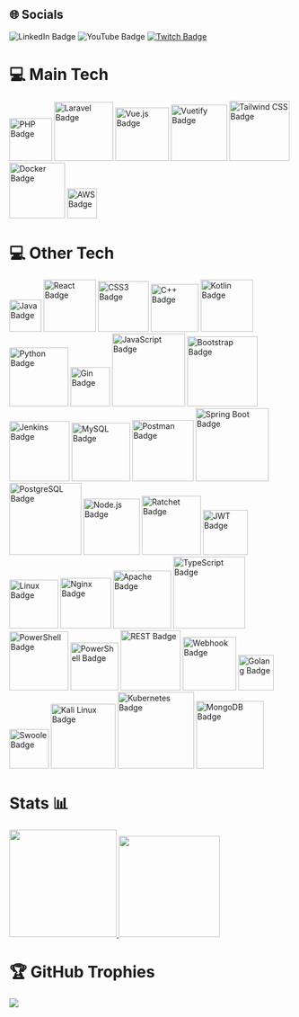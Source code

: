 <div>
  <h2>🌐 Socials</h2>
  <img src="https://img.shields.io/badge/LinkedIn-0A66C2?style=flat-square&logo=linkedin&logoColor=white" alt="LinkedIn Badge">
  <img src="https://img.shields.io/badge/YouTube-FF0000?style=flat-square&logo=youtube&logoColor=white" alt="YouTube Badge">
  <a href="https://www.twitch.tv/dropedala">
    <img src="https://img.shields.io/badge/Twitch-%239146FF?style=flat-square&logo=twitch&logoColor=white" alt="Twitch Badge">
  </a>
</div>
<div>
  <h1>💻 Main Tech</h1>
  <img src="https://img.shields.io/badge/PHP-777BB4?style=flat-square&logo=php&logoColor=white" alt="PHP Badge" width="76">
  <img src="https://img.shields.io/badge/Laravel-FF2D20?style=flat-square&logo=laravel&logoColor=white" alt="Laravel Badge" width="105">
  <img src="https://img.shields.io/badge/Vue.js-4FC08D?style=flat-square&logo=vue.js&logoColor=white" alt="Vue.js Badge" width="95">
  <img src="https://img.shields.io/badge/Vuetify-1867C0?style=flat-square&logo=vuetify&logoColor=white" alt="Vuetify Badge" width="100">
  <img src="https://img.shields.io/badge/Tailwind-38B2AC?style=flat-square&logo=tailwindcss&logoColor=white" alt="Tailwind CSS Badge" width="107">
  <img src="https://img.shields.io/badge/Docker-2496ED?style=flat-square&logo=docker&logoColor=white" alt="Docker Badge" width="99">
  <img src="https://img.shields.io/badge/AWS-232F3E?style=flat-square&logo=amazonaws&logoColor=white" alt="AWS Badge" width="53">
</div>

<div>
  <h1>💻 Other Tech</h1>
  <img src="https://img.shields.io/badge/Java-007396?style=flat-square&logo=java&logoColor=white" alt="Java Badge" width="57">
  <img src="https://img.shields.io/badge/React-61DAFB?style=flat-square&logo=react&logoColor=white" alt="React Badge" width="93">
  <img src="https://img.shields.io/badge/CSS3-1572B6?style=flat-square&logo=css3&logoColor=white" alt="CSS3 Badge" width="90">
  <img src="https://img.shields.io/badge/C++-00599C?style=flat-square&logo=c%2B%2B&logoColor=white" alt="C++ Badge" width="85">
  <img src="https://img.shields.io/badge/Kotlin-0095D5?style=flat-square&logo=kotlin&logoColor=white" alt="Kotlin Badge" width="93">
  <img src="https://img.shields.io/badge/Python-3776AB?style=flat-square&logo=python&logoColor=white" alt="Python Badge" width="105">
  <img src="https://img.shields.io/badge/Gin-00ADD8?style=flat-square&logo=go&logoColor=white" alt="Gin Badge" width="70">
  <img src="https://img.shields.io/badge/JavaScript-F7DF1E?style=flat-square&logo=javascript&logoColor=black" alt="JavaScript Badge" width="130">
  <img src="https://img.shields.io/badge/Bootstrap-563D7C?style=flat-square&logo=bootstrap&logoColor=white" alt="Bootstrap Badge" width="125">
  <img src="https://img.shields.io/badge/Jenkins-D24939?style=flat-square&logo=jenkins&logoColor=white" alt="Jenkins Badge" width="107">
  <img src="https://img.shields.io/badge/MySQL-4479A1?style=flat-square&logo=mysql&logoColor=white" alt="MySQL Badge" width="104">
  <img src="https://img.shields.io/badge/Postman-FF6C37?style=flat-square&logo=postman&logoColor=white" alt="Postman Badge" width="109">
  <img src="https://img.shields.io/badge/Spring_Boot-6DB33F?style=flat-square&logo=spring-boot&logoColor=white" alt="Spring Boot Badge" width="130">
  <img src="https://img.shields.io/badge/PostgreSQL-336791?style=flat-square&logo=postgresql&logoColor=white" alt="PostgreSQL Badge" width="128">
  <img src="https://img.shields.io/badge/Node.js-339933?style=flat-square&logo=node.js&logoColor=white" alt="Node.js Badge" width="100">
  <img src="https://img.shields.io/badge/Ratchet-9B59B6?style=flat-square&logo=php&logoColor=white" alt="Ratchet Badge" width="105">
  <img src="https://img.shields.io/badge/JWT-000000?style=flat-square&logo=jsonwebtokens&logoColor=white" alt="JWT Badge" width="80">
  <img src="https://img.shields.io/badge/Linux-FCC624?style=flat-square&logo=linux&logoColor=black" alt="Linux Badge" width="87">
  <img src="https://img.shields.io/badge/Nginx-009639?style=flat-square&logo=nginx&logoColor=white" alt="Nginx Badge" width="90">
  <img src="https://img.shields.io/badge/Apache-D22128?style=flat-square&logo=apache&logoColor=white" alt="Apache Badge" width="103">
  <img src="https://img.shields.io/badge/TypeScript-007ACC?style=flat-square&logo=typescript&logoColor=white" alt="TypeScript Badge" width="128">
  <img src="https://img.shields.io/badge/PowerShell-5391FE?style=flat-square&logo=powershell&logoColor=white" alt="PowerShell Badge" width="105">
  <img src="https://img.shields.io/badge/Sass-CC6699?style=for-the-badge&logo=sass&logoColor=white" alt="PowerShell Badge" width="85">
  <img src="https://img.shields.io/badge/REST-API-blue?style=for-the-badge" alt="REST Badge" width="107">
  <img src="https://img.shields.io/badge/Webhook-brightgreen?style=for-the-badge" alt="Webhook Badge" width="95">
  <img src="https://img.shields.io/badge/Go-00ADD8?style=flat-square&logo=go&logoColor=white" alt="Golang Badge" width="63">
  <img src="https://img.shields.io/badge/Swoole-007ACC?style=flat-square&logo=swoole&logoColor=white" alt="Swoole Badge" width="70">
  <img src="https://img.shields.io/badge/Kali%20Linux-green?style=flat-square&logo=kali-linux&logoColor=white" alt="Kali Linux Badge" width="115">
  <img src="https://img.shields.io/badge/Kubernetes-326CE5?style=flat-square&logo=kubernetes&logoColor=white" alt="Kubernetes Badge" width="136">
  <img src="https://img.shields.io/badge/MongoDB-47A248?style=flat-square&logo=mongodb&logoColor=white" alt="MongoDB Badge" width="120">
</div>

<div>
  <h1>Stats 📊</h1>
  <a href="https://github.com/flitzso">
    <img height="191em" src="https://github-readme-stats.vercel.app/api/top-langs/?username=flitzso&layout=compact&langs_count=10&theme=dark"/>
    <img height="180em" src="https://github-readme-stats.vercel.app/api?username=flitzso&show_icons=true&theme=dark&include_all_commits=true&count_private=true"/>
  </a>
</div>

<div>
  <h1>🏆 GitHub Trophies</h1>
 <img src="https://github-profile-trophy.vercel.app/?username=flitzso"/>
</div>

</div>
